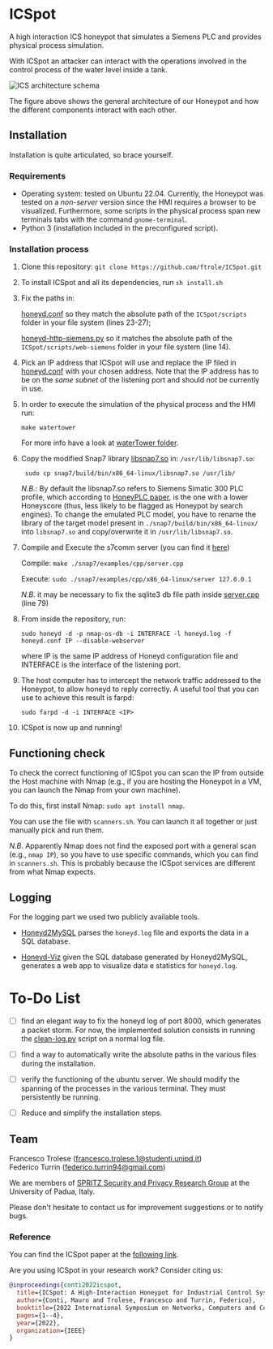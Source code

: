 # ICSpot
A high interaction ICS honeypot that simulates a Siemens PLC and provides physical process simulation.

With ICSpot an attacker can interact with the operations involved in the control process of the water level inside a tank.

<img src="./docs/imgs/ICSpot_schema.png" alt="ICS architecture schema" />

The figure above shows the general architecture of our Honeypot and how the different components interact with each other. 

## Installation

Installation is quite articulated, so brace yourself.

### Requirements 
- Operating system: tested on Ubuntu 22.04. Currently, the Honeypot was tested on a *non-server* version since the HMI requires a browser to be visualized. Furthermore, some scripts in the physical process span new terminals tabs with the command `gnome-terminal`.
- Python 3 (installation included in the preconfigured script).


### Installation process

1. Clone this repository: `git clone https://github.com/ftrole/ICSpot.git`
2. To install ICSpot and all its dependencies, run `sh install.sh`
3. Fix the paths in: 
    
    [honeyd.conf](./honeyd.conf) so they match the absolute path of the `ICSpot/scripts` folder in your file system (lines 23-27);

    [honeyd-http-siemens.py](./scripts/honeyd-http-siemens.py) so it matches the absolute path of the `ICSpot/scripts/web-siemens` folder in your file system (line 14).

4. Pick an IP address that ICSpot will use and replace the IP filed in [honeyd.conf](./honeyd.conf) with your chosen address. Note that the IP address has to be on the *same subnet* of the listening port and should *not* be currently in use.

5. In order to execute the simulation of the physical process and the HMI run:
    
    `make watertower`

    For more info have a look at [waterTower folder](./waterTower/README.md).

6. Copy the modified Snap7 library [libsnap7.so](./snap7/build/bin/x86_64-linux/libsnap7.so) in: `/usr/lib/libsnap7.so`:
    
    ` sudo cp snap7/build/bin/x86_64-linux/libsnap7.so /usr/lib/`

    *N.B.*: By default the libsnap7.so refers to Siemens Simatic 300 PLC profile, which according to [HoneyPLC paper](https://dl.acm.org/doi/10.1145/3372297.3423356), is the one with a lower Honeyscore (thus, less likely to be flagged as Honeypot by search engines). To change the emulated PLC model, you have to rename the library of the target model present in `./snap7/build/bin/x86_64-linux/` into `libsnap7.so` and copy/overwrite it in `/usr/lib/libsnap7.so`.

7. Compile and Execute the s7comm server (you can find it [here](./snap7/examples/cpp/x86_64-linux/server))

    Compile: `make ./snap7/examples/cpp/server.cpp`  

    Execute: `sudo ./snap7/examples/cpp/x86_64-linux/server 127.0.0.1`

    *N.B.* it may be necessary to fix the sqlite3 db file path inside [server.cpp](./snap7/examples/cpp/server.cpp) (line 79)

8. From inside the repository, run: 

    `sudo honeyd -d -p nmap-os-db -i INTERFACE -l honeyd.log -f honeyd.conf IP --disable-webserver`

    where IP is the same IP address of Honeyd configuration file and INTERFACE is the interface of the listening port.

9. The host computer has to intercept the network traffic addressed to the Honeypot, to allow honeyd to reply correctly. 
A useful tool that you can use to achieve this result is farpd:

    `sudo farpd -d -i INTERFACE <IP>`

9. ICSpot is now up and running!

## Functioning check

To check the correct functioning of ICSpot you can scan the IP from outside the Host machine with Nmap (e.g., if you are hosting the Honeypot in a VM, you can launch the Nmap from your own machine).

To do this, first install Nmap: `sudo apt install nmap`.

You can use the file with `scanners.sh`. You can launch it all together or just manually pick and run them.

*N.B.* Apparently Nmap does not find the exposed port with a general scan (e.g., `nmap IP`), so you have to use specific commands, which you can find in `scanners.sh`. This is probably because the ICSpot services are different from what Nmap expects.

## Logging

For the logging part we used two publicly available tools.

- [Honeyd2MySQL](https://github.com/ikoniaris/honeyd2mysql) parses the `honeyd.log` file and exports the data in a SQL database.

- [Honeyd-Viz](https://github.com/ikoniaris/honeyd-viz) given the SQL database generated by Honeyd2MySQL, generates a web app to visualize data e statistics for `honeyd.log`.

# To-Do List

- [ ] find an elegant way to fix the honeyd log of port 8000, which generates a packet storm. For now, the implemented solution consists in running the [clean-log.py](./clean-log.py) script on a normal log file.

- [ ] find a way to automatically write the absolute paths in the various files during the installation.

- [ ] verify the functioning of the ubuntu server. We should modify the spanning of the processes in the various terminal. They must persistently be running.

- [ ] Reduce and simplify the installation steps. 


## Team
Francesco Trolese (francesco.trolese.1@studenti.unipd.it)  
Federico Turrin (federico.turrin94@gmail.com)

We are members of [SPRITZ Security and Privacy Research Group](https://spritz.math.unipd.it/) at the University of Padua, Italy.

Please don't hesitate to contact us for improvement suggestions or to notify bugs.

### Reference

You can find the ICSpot paper at the [following link](https://ieeexplore.ieee.org/abstract/document/9851732).

Are you using ICSpot in your research work? Consider citing us:
```bibtex   
@inproceedings{conti2022icspot,
  title={ICSpot: A High-Interaction Honeypot for Industrial Control Systems},
  author={Conti, Mauro and Trolese, Francesco and Turrin, Federico},
  booktitle={2022 International Symposium on Networks, Computers and Communications (ISNCC)},
  pages={1--4},
  year={2022},
  organization={IEEE}
}
```
